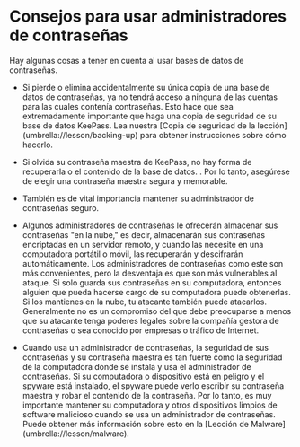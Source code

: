 [Title]: # (Consejos para usar gestores de contraseñas)
[Order]: # (1)

# Consejos para usar administradores de contraseñas 

Hay algunas cosas a tener en cuenta al usar bases de datos de contraseñas. 

 * Si pierde o elimina accidentalmente su única copia de una base de datos de contraseñas, ya no tendrá acceso a ninguna de las cuentas para las cuales contenía contraseñas. Esto hace que sea extremadamente importante que haga una copia de seguridad de su base de datos KeePass. Lea nuestra [Copia de seguridad de la lección] (umbrella://lesson/backing-up) para obtener instrucciones sobre cómo hacerlo. 
 * Si olvida su contraseña maestra de KeePass, no hay forma de recuperarla o el contenido de la base de datos. . Por lo tanto, asegúrese de elegir una contraseña maestra segura y memorable. 
 * También es de vital importancia mantener su administrador de contraseñas seguro. 

* Algunos administradores de contraseñas le ofrecerán almacenar sus contraseñas  "en la nube," es decir, almacenarán sus contraseñas encriptadas en un servidor remoto, y cuando las necesite en una computadora portátil o móvil, las recuperarán y descifrarán automáticamente. Los administradores de contraseñas como este son más convenientes, pero la desventaja es que son más vulnerables al ataque. Si solo guarda sus contraseñas en su computadora, entonces alguien que pueda hacerse cargo de su computadora puede obtenerlas. Si los mantienes en la nube, tu atacante también puede atacarlos. Generalmente no es un compromiso del que debe preocuparse a menos que su atacante tenga poderes legales sobre la compañía gestora de contraseñas o sea conocido por empresas o tráfico de Internet. 
* Cuando usa un administrador de contraseñas, la seguridad de sus contraseñas y su contraseña maestra es tan fuerte como la seguridad de la computadora donde se instala y usa el administrador de contraseñas. Si su computadora o dispositivo está en peligro y el spyware está instalado, el spyware puede verlo escribir su contraseña maestra y robar el contenido de la contraseña. Por lo tanto, es muy importante mantener su computadora y otros dispositivos limpios de software malicioso cuando se usa un administrador de contraseñas. Puede obtener más información sobre esto en la [Lección de Malware] (umbrella://lesson/malware).
